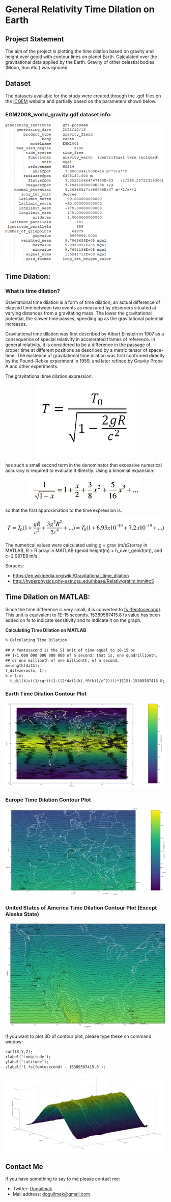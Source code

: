 
# General Relativity Time Dilation on Earth

## Project Statement

The aim of the project is plotting the time dilation based on gravity and height over geoid with contour lines on planet Earth. Calculated over the gravitational data applied by the Earth. Gravity of other celestial bodies (Moon, Sun etc.) was ignored.

## Dataset

The datasets available for the study were created through the .gdf files on the [ICGEM](http://icgem.gfz-potsdam.de/calcgrid?modeltype=celestial) website and partially based on the parameters shown below.

### EGM2008_world_gravity.gdf dataset info:

<p align="center">
    <img src="gdf_file_head.png"> 
</p>

## Time Dilation:

### What is time dilation?

Gravitational time dilation is a form of time dilation, an actual difference of elapsed time between two events as measured by observers situated at varying distances from a gravitating mass. The lower the gravitational potential, the slower time passes, speeding up as the gravitational potential increases.

Gravitational time dilation was first described by Albert Einstein in 1907 as a consequence of special relativity in accelerated frames of reference. In general relativity, it is considered to be a difference in the passage of proper time at different positions as described by a metric tensor of space-time. The existence of gravitational time dilation was first confirmed directly by the Pound–Rebka experiment in 1959, and later refined by Gravity Probe A and other experiments.

The gravitational time dilation expression:

<p align="center">
    <img src="time_d_formula.png"> 
</p>

has such a small second term in the denominator that excessive numerical accuracy is required to evaluate it directly. Using a binomial expansion:

<p align="center">
    <img src="time_dilation_formula_binom.jpg"> 
</p>

so that the first approximation to the time expression is:

<p align="center">
    <img src="time_d_formula_time.png"> 
</p>

The numerical values were calculated using g = grav (m/s2)array in MATLAB, R = R array in MATLAB (geoid height(m) + h_over_geoid(m)), and c=2.997E8 m/s.

Soruces:
 - https://en.wikipedia.org/wiki/Gravitational_time_dilation
 - http://hyperphysics.phy-astr.gsu.edu/hbase/Relativ/gratim.html#c5 

## Time Dilation on MATLAB:

Since the time difference is very small, it is converted to [fs (femtosecond)](https://en.wikipedia.org/wiki/Femtosecond). This unit is equivalent to 1E-15 seconds. 15389587415.8 fs value has been added on fs to indicate sensitivity and to indicate it on the graph.

**Calculating Time Dilation on MATLAB**

	% Calculating Time Dilation

	## A femtosecond is the SI unit of time equal to 10-15 or 
	## 1/1 000 000 000 000 000 of a second; that is, one quadrillionth,
	## or one millionth of one billionth, of a second.
	m=length(dat1);
	t_dil=zeros(m, 1);
	k = 1:m;
	  t_dil(k)=((1/sqrt((1-((2*dat1(k).*R(k))/c^2))))*1E15)-15389587415.8;
	  

### Earth Time Dilation Contour Plot

![time_d_earth](time_d_earth.png)

### Europe Time Dilation Contour Plot

![time_d_europe](time_d_europe.png) 

### United States of America Time Dilation Contour Plot (Except Alaska State)

![time_d_us](time_d_us.png) 

If you want to plot 3D of contour plot, please type these on command window:

    surf(X,Y,Z);
    xlabel('Longitude');
    ylabel('Latitude');
    zlabel('1 fs(femtosecond) - 15389587415.8');

![time_d_earth_3D](time_d_earth_3D.png)

## Contact Me

If you have something to say to me please contact me: 

 - Twitter: [Doguilmak](https://twitter.com/Doguilmak)
 - Mail address: doguilmak@gmail.com
 
